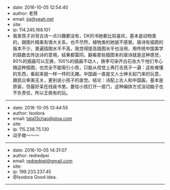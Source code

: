- date: 2016-10-05 12:54:40
- author: 老蒋
- email: jjq@yeah.net
- site: 
- ip: 114.245.168.101
- 我家孩子对背古诗一点兴趣都没有，DK的书她都比较喜欢，基本是动物类的，跟图片精美有很大关系，也不尽然，植物类的她就不感冒。唐诗有插图的版本不少，普遍插图水平不高，我觉得提高插图水平也没用，用传统中国美学的路数去传达诗的意境，结果都雷同，翻看那些插图本的唐诗就是这种感觉，80%的插画可以互换，100%的插画不动人，换李可染齐白石张大千他们专心搞这种插图，也完全不能吸引小孩，只能从视觉上再打击孩子一遍：这些难懂的东西，看起来就一样一样的无趣。中国画一直是文人士绅关起门来的玩意，跟民众审美无关，更别说小孩子的直觉。结论：诗配上古人和中国画，基本是原装，但最好呆在线装书里。要给小孩打开一扇门，这种编排方式没动脑子也不负责任，所以王佩有的玩。
- - - - - - - - - - - - - - - -
- date: 2016-10-05 13:44:55
- author: Isodora
- email: tata13chao@sina.com
- site: 
- ip: 115.238.75.130
- 动手做～～～
- - - - - - - - - - - - - - - -
- date: 2016-10-05 14:31:07
- author: redredpei
- email: redredpei@gmail.com
- site: 
- ip: 199.233.237.45
- @Isodora Good idea.
- - - - - - - - - - - - - - - -
